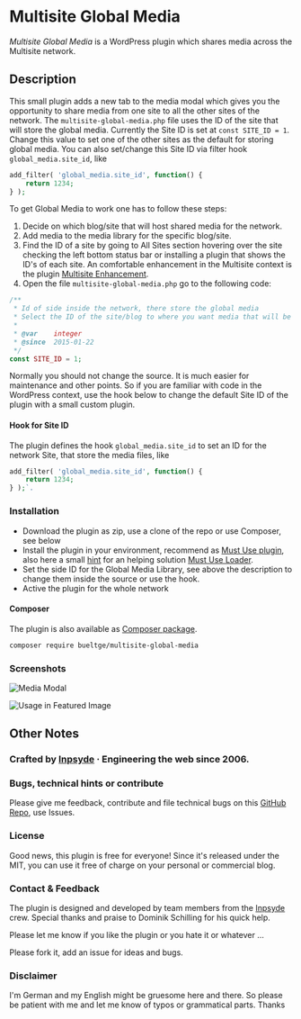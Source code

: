 # Multisite Global Media
_Multisite Global Media_ is a WordPress plugin which shares media across the Multisite network.

## Description
This small plugin adds a new tab to the media modal which gives you the opportunity to share media from one site to all the other sites of the network. The `multisite-global-media.php` file uses the ID of the site that will store the global media. Currently the Site ID is set at `const SITE_ID = 1`. Change this value to set one of the other sites as the default for storing global media. You can also set/change this Site ID via filter hook `global_media.site_id`, like

 ```php
 add_filter( 'global_media.site_id', function() {
     return 1234;
 } );
 ```
 
To get Global Media to work one has to follow these steps:

1. Decide on which blog/site that will host shared media for the network.
2. Add media to the media library for the specific blog/site.
4. Find the ID of a site by going to All Sites section hovering over the site checking the left bottom status bar or installing a plugin that shows the ID's of each site. An comfortable enhancement in the Multisite context is the plugin [Multisite Enhancement](https://github.com/bueltge/wordpress-multisite-enhancements).
3. Open the file `multisite-global-media.php` go to the following code:

 ```php
 /**
  * Id of side inside the network, there store the global media
  * Select the ID of the site/blog to where you want media that will be shared across the network to be stored.
  *
  * @var    integer
  * @since  2015-01-22
  */
 const SITE_ID = 1;
 ```

Normally you should not change the source. It is much easier for maintenance and other points. So if you are familiar with code in the WordPress context, use the hook below to change the default Site ID of the plugin with a small custom plugin.

#### Hook for Site ID
The plugin defines the hook `global_media.site_id` to set an ID for the network Site, that store the media files, like 

```php
add_filter( 'global_media.site_id', function() {
    return 1234;
} );`.
```

### Installation
* Download the plugin as zip, use a clone of the repo or use Composer, see below
* Install the plugin in your environment, recommend as [Must Use plugin](https://codex.wordpress.org/Must_Use_Plugins), also here a small [hint](https://github.com/bueltge/must-use-loader) for an helping solution [Must Use Loader](https://github.com/bueltge/must-use-loader).
* Set the side ID for the Global Media Library, see above the description to change them inside the source or use the hook.
* Active the plugin for the whole network

#### Composer
The plugin is also available as [Composer package](https://packagist.org/packages/bueltge/multisite-global-media).

```bash
composer require bueltge/multisite-global-media
```

### Screenshots
 ![Media Modal](./assets/screenshot-1.png)

 ![Usage in Featured Image](./assets/screenshot-2.png)

## Other Notes

### Crafted by [Inpsyde](https://inpsyde.com) &middot; Engineering the web since 2006.

### Bugs, technical hints or contribute
Please give me feedback, contribute and file technical bugs on this
[GitHub Repo](https://github.com/bueltge/Multisite-Global-Media/issues), use Issues.

### License
Good news, this plugin is free for everyone! Since it's released under the MIT, you can use it free of charge on your personal or commercial blog.

### Contact & Feedback
The plugin is designed and developed by team members from the [Inpsyde](https://inpsyde.com/) crew. Special thanks and praise to Dominik Schilling for his quick help.

Please let me know if you like the plugin or you hate it or whatever ...

Please fork it, add an issue for ideas and bugs.

### Disclaimer
I'm German and my English might be gruesome here and there.
So please be patient with me and let me know of typos or grammatical parts. Thanks
